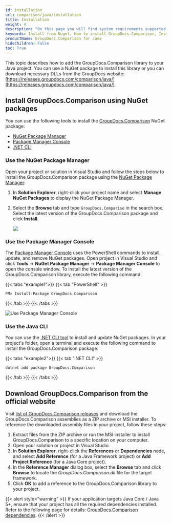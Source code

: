 ```yaml
---
id: installation
url: comparison/java/installation
title: Installation
weight: 4
description: "On this page you will find system requirements supported platforms, development environments. GroupDocs.Comparison for Java does not require any external software or third party tool to be installed."
keywords: Install from Nuget, How to install GroupDocs.Comparison, Install from website
productName: GroupDocs.Comparison for Java
hideChildren: False
toc: True
---
```


This topic describes how to add the GroupDocs.Comparison library to your Java project. You can use a NuGet package to install this library or you can download necessary DLLs from the GroupDocs website: [https://releases.groupdocs.com/comparison/java/](https://releases.groupdocs.com/comparison/java/).

## Install GroupDocs.Comparison using NuGet packages

You can use the following tools to install the [GroupDocs.Comparison](https://www.nuget.org/packages/GroupDocs.Comparison) NuGet package: 

 * [NuGet Package Manager](#use-the-nuget-package-manager-in-visual-studio)
 * [Package Manager Console](#use-the-package-manager-console-in-visual-studio)
 * [.NET CLI](#use-the-net-cli)

### Use the NuGet Package Manager

Open your project or solution in Visual Studio and follow the steps below to install the GroupDocs.Comparison package using the [NuGet Package Manager](https://learn.microsoft.com/en-us/nuget/consume-packages/install-use-packages-visual-studio):

1. In **Solution Explorer**, right-click your project name and select **Manage NuGet Packages** to display the NuGet Package Manager.

2. Select the **Browse** tab and type `GroupDocs.Compariso` in the search box. Select the latest version of the GroupDocs.Comparison package and click **Install**.

    ![](/comparison/java/images/installation.png)

### Use the Package Manager Console

The [Package Manager Console](https://learn.microsoft.com/en-us/nuget/consume-packages/install-use-packages-powershell) uses the PowerShell commands to install, update, and remove NuGet packages. Open project in Visual Studio and click **Tools** -> **NuGet Package Manager** -> **Package Manager Console** to open the console window. To install the latest version of the GroupDocs.Comparison library, execute the following command:

{{< tabs "example1">}}
{{< tab "PowerShell" >}}
```
PM> Install-Package GroupDocs.Comparison
```
{{< /tab >}}
{{< /tabs >}}

![Use Package Manager Console ](/comparison/java/images/installation_1.png)

### Use the Java CLI

You can use the [.NET CLI tool](https://docs.microsoft.com/en-us/dotnet/core/tools/) to install and update NuGet packages. In your project's folder, open a terminal and execute the following command to install the GroupDocs.Comparison package:

{{< tabs "example2">}}
{{< tab ".NET CLI" >}}
```
dotnet add package GroupDocs.Comparison
```
{{< /tab >}}
{{< /tabs >}}

## Download GroupDocs.Comparison from the official website

Visit [list of GroupDocs.Comparison releases](https://releases.groupdocs.com/comparison/java/) and download the GroupDocs.Comparison assemblies as a ZIP archive or MSI installer. To reference the downloaded assembly files in your project, follow these steps:

1. Extract files from the ZIP archive or run the MSI installer to install GroupDocs.Comparison to a specific location on your computer.
2. Open your solution or project in Visual Studio.
3. In **Solution Explorer**, right-click the **References** or **Dependencies** node, and select **Add Reference** (for a Java Framework project) or **Add Project Reference** (for a Java Core project).
4. In the **Reference Manager** dialog box, select the **Browse** tab and click **Browse** to locate the _GroupDocs.Comparison.dll_ file for the target framework.
5. Click **OK** to add a reference to the GroupDocs.Comparison library to your project.

{{< alert style="warning" >}}
If your application targets Java Core / Java 5+, ensure that your project has all the required dependencies installed. Refer to the following page for details: [GroupDocs.Comparison dependencies](https://www.nuget.org/packages/groupdocs.comparison#dependencies-body-tab).
{{< /alert >}}
